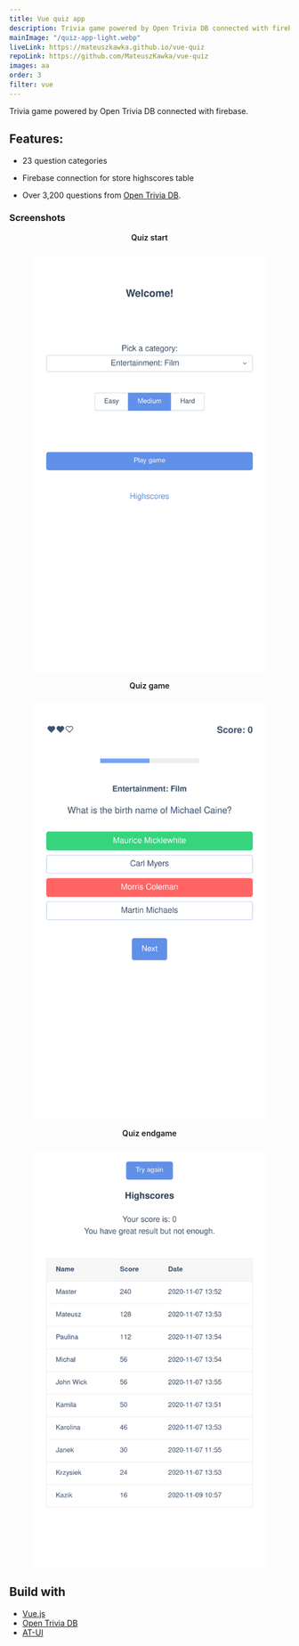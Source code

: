 ```yaml
---
title: Vue quiz app
description: Trivia game powered by Open Trivia DB connected with firebase.
mainImage: "/quiz-app-light.webp"
liveLink: https://mateuszkawka.github.io/vue-quiz
repoLink: https://github.com/MateuszKawka/vue-quiz
images: aa
order: 3
filter: vue
---
```


Trivia game powered by Open Trivia DB connected with firebase.

## Features:

* 23 question categories

* Firebase connection for store highscores table

* Over 3,200 questions from [Open Trivia DB](https://opentdb.com/).

### Screenshots

<span style="display:block;font-weight:600; margin-bottom:24px; text-align:center">Quiz start </span>
<span style="display:block;margin:0 auto;text-align: center;max-width:420px">![quiz start](./images/vue-quiz-app/quiz-start.webp)</span>

<span style="display:block;font-weight:600; margin-bottom:24px; text-align:center">Quiz game </span>
<span style="display:block;margin:0 auto;text-align: center;max-width:420px">![quiz game](./images/vue-quiz-app/quiz-game.webp)</span>

<span style="display:block;font-weight:600; margin-bottom:24px; text-align:center">Quiz endgame </span>
<span style="display:block;margin:0 auto;text-align: center;max-width:420px">![quiz endgame](./images/vue-quiz-app/quiz-endgame.webp)</span>


## Build with

 * [Vue.js](https://vuejs.org/)
 * [Open Trivia DB](https://opentdb.com/)
 * [AT-UI](https://at-ui.github.io/at-ui/#/en)